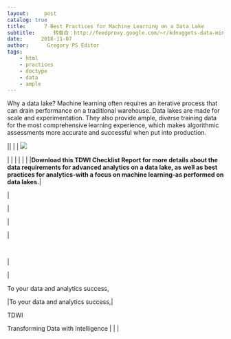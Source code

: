 ```yaml
---
layout:     post
catalog: true
title:      7 Best Practices for Machine Learning on a Data Lake
subtitle:      转载自：http://feedproxy.google.com/~r/kdnuggets-data-mining-analytics/~3/MbUXOqWW03g/tdwi-best-practices-machine-learning-data-lake.html
date:      2018-11-07
author:      Gregory PS Editor
tags:
    - html
    - practices
    - doctype
    - data
    - ample
---
```


Why a data lake? Machine learning often requires an iterative process that can drain performance on a traditional warehouse. Data lakes are made for scale and experimentation. They also provide ample, diverse training data for the most comprehensive learning experience, which makes algorithmic assessments more accurate and successful when put into production.

||
| |
![](https://go.tdwi.org/rs/626-EMC-557/images/7BestPractices_MachineLearning.png)

| |
| |
| |
|**Download this TDWI Checklist Report for more details about the data requirements for advanced analytics on a data lake, as well as best practices for analytics-with a focus on machine learning-as performed on data lakes.**|


 






| 




|






| 








|



 



|
 




| 






To your data and analytics success,

|To your data and analytics success,|



TDWI

Transforming Data with Intelligence
|
| |






